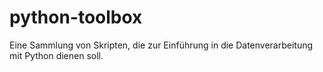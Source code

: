 # python-toolbox
Eine Sammlung von Skripten, die zur Einführung in die Datenverarbeitung mit Python dienen soll.
